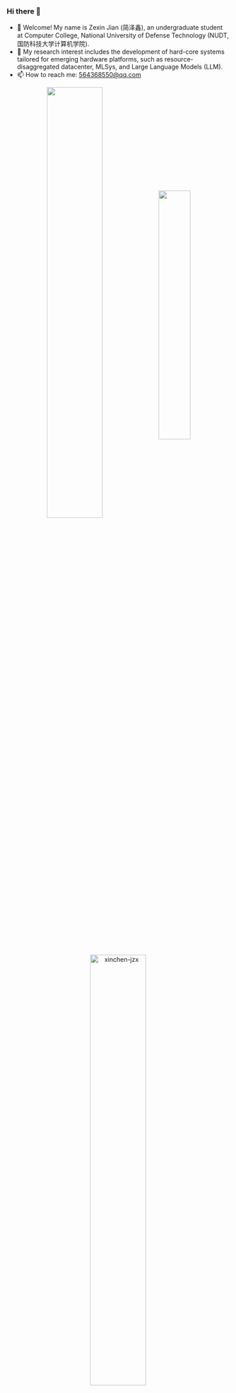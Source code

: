 ### Hi there 👋

- 🔭 Welcome! My name is Zexin Jian (简泽鑫), an undergraduate student at Computer College, National University of Defense Technology (NUDT, 国防科技大学计算机学院). 
- 👀 My research interest includes the development of hard-core systems tailored for emerging hardware platforms, such as resource-disaggregated datacenter, MLSys, and Large Language Models (LLM).
- 📫 How to reach me: [564368550@qq.com]()

<p align="center" style="width: 100%;">
    <span style="width: 100%;">
      <img align="center" style="width: 50%;" src="https://github-readme-stats.vercel.app/api?username=xinchen-jzx&show_icons=true&count_private=true"/>
      <img align="center" style="width: 38%;" src="https://github-readme-stats.vercel.app/api/top-langs/?username=xinchen-jzx&layout=compact&hide=html,jupyter%20notebook,css,javascript"/>
    </span>
</p>

<p align="center" style="width: 100%;">
    <img align="center" style="width:50%;" src="https://github-readme-streak-stats.herokuapp.com/?user=xinchen-jzx" alt="xinchen-jzx" />
</p>